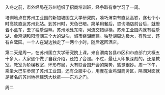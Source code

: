 入冬之前，市外经局在苏州组织了招商培训班，经争取有幸学习了一周。

培训地点在苏州工业园的新加坡国立大学研究院，凑巧渭南有直达高铁，遂七个小时高铁直达苏州北站。到苏州时，天色已暗。简单用餐后，咨询酒店前台后，就瞪着小蓝车，去了独墅湖畔。苏州地处东南，河流交错纵横。苏州工业园内就有独墅湖、金鸡湖和阳澄湖三个大的湖泊，城市绕湖而建。独墅湖周边极大，有教堂，还有白鹭园。一个人在湖边独走了一两个小时，随后返回酒店。

第二天是周一，在苏州国立大学研究院上课，来自渭南各县市区和市直部门大概五十多人，大家逐个做了自我介绍，还拍了合照。不过，最让人印象深刻的，还是教室。教室为阶梯教室，环形布局，大有联合国开会的架势，感觉很妙。周一下午，乘坐大巴车参观了苏州工业园，还有企服中心，用餐在金鸡湖商务区，隔湖对面就是著名的苏州地标建筑大秋裤——东方之门。

周二


